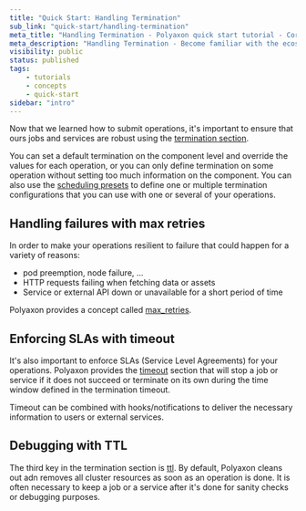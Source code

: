 ```yaml
---
title: "Quick Start: Handling Termination"
sub_link: "quick-start/handling-termination"
meta_title: "Handling Termination - Polyaxon quick start tutorial - Core Concepts"
meta_description: "Handling Termination - Become familiar with the ecosystem of Polyaxon tools with a top-level overview and useful links to get you started."
visibility: public
status: published
tags:
    - tutorials
    - concepts
    - quick-start
sidebar: "intro"
---
```


Now that we learned how to submit operations, it's important to ensure that ours jobs and services are robust 
using the [termination section](docs/core/specification/termination/).

You can set a default termination on the component level and override the values for each operation, 
or you can only define termination on some operation without setting too much information on the component.
You can also use the [scheduling presets](/docs/core/scheduling-strategies/presets/)
to define one or multiple termination configurations that you can use with one or several of your operations.

## Handling failures with max retries

In order to make your operations resilient to failure that could happen for a variety of reasons:
 * pod preemption, node failure, ...
 * HTTP requests failing when fetching data or assets
 * Service or external API down or unavailable for a short period of time

Polyaxon provides a concept called [max_retries](/docs/core/specification/termination/#maxretries).


## Enforcing SLAs with timeout

It's also important to enforce SLAs (Service Level Agreements) for your operations.
Polyaxon provides the [timeout](/docs/core/specification/termination/#maxretries) section that 
will stop a job or service if it does not succeed or terminate on its own during the time window defined in the termination timeout.

Timeout can be combined with hooks/notifications to deliver the necessary information to users or external services. 


## Debugging with TTL

The third key in the termination section is [ttl](/docs/core/specification/termination/#ttl).
By default, Polyaxon cleans out adn removes all cluster resources as soon as an operation is done.
It is often necessary to keep a job or a service after it's done for sanity checks or debugging purposes. 
